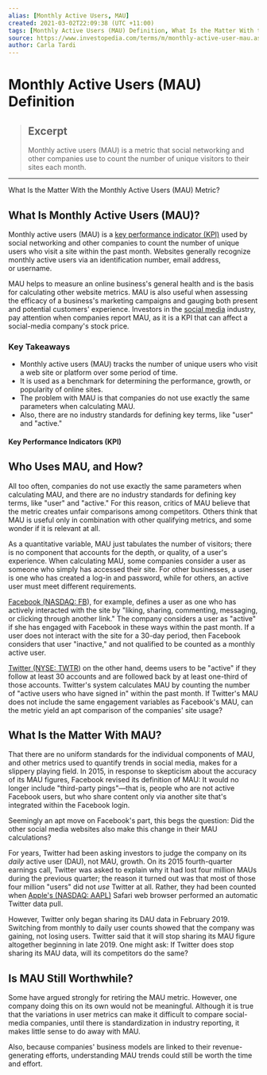 ```yaml
---
alias: [Monthly Active Users, MAU]
created: 2021-03-02T22:09:38 (UTC +11:00)
tags: [Monthly Active Users (MAU) Definition, What Is the Matter With the Monthly Active Users (MAU) Metric?]
source: https://www.investopedia.com/terms/m/monthly-active-user-mau.asp
author: Carla Tardi
---
```


# Monthly Active Users (MAU) Definition

> ## Excerpt
> Monthly active users (MAU) is a metric that social networking and other companies use to count the number of unique visitors to their sites each month.

---

What Is the Matter With the Monthly Active Users (MAU) Metric?
## What Is Monthly Active Users (MAU)?

Monthly active users (MAU) is a [key performance indicator (KPI)](https://www.investopedia.com/terms/k/kpi.asp) used by social networking and other companies to count the number of unique users who visit a site within the past month. Websites generally recognize monthly active users via an identification number, email address, or username.

MAU helps to measure an online business's general health and is the basis for calculating other website metrics. MAU is also useful when assessing the efficacy of a business's marketing campaigns and gauging both present and potential customers' experience. Investors in the [social media](https://www.investopedia.com/terms/s/social-media.asp) industry, pay attention when companies report MAU, as it is a KPI that can affect a social-media company's stock price.

### Key Takeaways

-   Monthly active users (MAU) tracks the number of unique users who visit a web site or platform over some period of time.
-   It is used as a benchmark for determining the performance, growth, or popularity of online sites.
-   The problem with MAU is that companies do not use exactly the same parameters when calculating MAU.
-   Also, there are no industry standards for defining key terms, like "user" and "active."

#### Key Performance Indicators (KPI)

## Who Uses MAU, and How?

All too often, companies do not use exactly the same parameters when calculating MAU, and there are no industry standards for defining key terms, like "user" and "active." For this reason, critics of MAU believe that the metric creates unfair comparisons among competitors. Others think that MAU is useful only in combination with other qualifying metrics, and some wonder if it is relevant at all.

As a quantitative variable, MAU just tabulates the number of visitors; there is no component that accounts for the depth, or quality, of a user's experience. When calculating MAU, some companies consider a user as someone who simply has accessed their site. For other businesses, a user is one who has created a log-in and password, while for others, an active user must meet different requirements.

[Facebook (NASDAQ: FB](https://www.investopedia.com/markets/quote?tvwidgetsymbol=fb)), for example, defines a user as one who has actively interacted with the site by "liking, sharing, commenting, messaging, or clicking through another link." The company considers a user as "active" if she has engaged with Facebook in these ways within the past month. If a user does not interact with the site for a 30-day period, then Facebook considers that user "inactive," and not qualified to be counted as a monthly active user.

[Twitter (NYSE: TWTR](https://www.investopedia.com/markets/quote?tvwidgetsymbol=twtr)) on the other hand, deems users to be "active" if they follow at least 30 accounts and are followed back by at least one-third of those accounts. Twitter's system calculates MAU by counting the number of "active users who have signed in" within the past month. If Twitter's MAU does not include the same engagement variables as Facebook's MAU, can the metric yield an apt comparison of the companies' site usage?

## What Is the Matter With MAU?

That there are no uniform standards for the individual components of MAU, and other metrics used to quantify trends in social media, makes for a slippery playing field. In 2015, in response to skepticism about the accuracy of its MAU figures, Facebook revised its definition of MAU: It would no longer include "third-party pings"—that is, people who are not active Facebook users, but who share content only via another site that's integrated within the Facebook login.

Seemingly an apt move on Facebook's part, this begs the question: Did the other social media websites also make this change in their MAU calculations?

For years, Twitter had been asking investors to judge the company on its _daily_ active user (DAU), not MAU, growth. On its 2015 fourth-quarter earnings call, Twitter was asked to explain why it had lost four million MAUs during the previous quarter; the reason it turned out was that most of those four million "users" did not _use_ Twitter at all. Rather, they had been counted when [Apple's (NASDAQ: AAPL)](https://www.investopedia.com/markets/quote?tvwidgetsymbol=aapl) Safari web browser performed an automatic Twitter data pull.

However, Twitter only began sharing its DAU data in February 2019. Switching from monthly to daily user counts showed that the company was gaining, not losing users. Twitter said that it will stop sharing its MAU figure altogether beginning in late 2019. One might ask: If Twitter does stop sharing its MAU data, will its competitors do the same?

## Is MAU Still Worthwhile?

Some have argued strongly for retiring the MAU metric. However, one company doing this on its own would not be meaningful. Although it is true that the variations in user metrics can make it difficult to compare social-media companies, until there is standardization in industry reporting, it makes little sense to do away with MAU.

Also, because companies' business models are linked to their revenue-generating efforts, understanding MAU trends could still be worth the time and effort.
